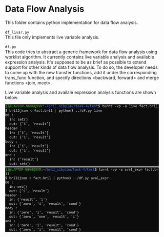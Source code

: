 # Data Flow Analysis

This folder contains python implementation for data flow analysis.

`df_livar.py`  
This file only implements live variable analysis. 

`df.py`  
This code tries to abstract a generic framework for data flow analysis using worklist algorithm.
It currently contains live variable analysis and available expression analysis. 
It's supposed to be as brief as possible to extend support for other kinds of data flow analysis. 
To do so, the developer needs to come up with the new transfer functions, add it under the corresponding trans_func function, 
and specify directions <backward, forward> and merge functions <join, meet>. 

Live variable analysis and availale expression analysis functions are shown below:

<img src="https://github.com/Sibylau/bril/blob/scratch/task-4/snapshots/live.PNG" width="600"> 

<img src="https://github.com/Sibylau/bril/blob/scratch/task-4/snapshots/aval_expr.PNG" width="600"> 
